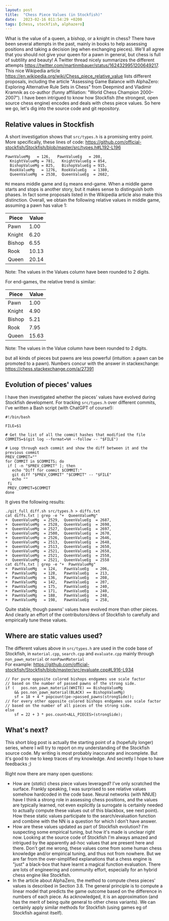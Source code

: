 ```yaml
---
layout: post
title:  "Chess Piece Values (in Stockfish)"
date:   2023-02-16 011:54:29 +0200
tags: [chess, stockfish, alphazero]
---
```


What is the value of a queen, a bishop, or a knight in chess? 
There have been several attempts in the past, mainly in books to help assessing positions and taking a decision (eg when exchanging pieces). We'll all agree that you should not give your queen for a pawn in general, but chess is full of subtility and beauty! A Twitter thread nicely summarizes the different attempts https://twitter.com/martinmbauer/status/1624329951200649217. This nice Wikipedia article https://en.wikipedia.org/wiki/Chess_piece_relative_value lists different proposals, including the article "Assessing Game Balance with AlphaZero: Exploring Alternative Rule Sets in Chess" from Deepmind and Vladimir Kramnik as co-author (funny affiliation: "World Chess Champion
2000–2007"). I have been intrigued to know how Stockfish (the strongest, open source chess engine) encodes and deals with chess piece values. 
So here we go, let's dig into the source code and git repository. 


## Relative values in Stockfish 

A short investigation shows that `src/types.h` is a promising entry point. 
More specifically, these lines of code:
https://github.com/official-stockfish/Stockfish/blob/master/src/types.h#L192-L196
```
PawnValueMg   = 126,   PawnValueEg   = 208,
  KnightValueMg = 781,   KnightValueEg = 854,
  BishopValueMg = 825,   BishopValueEg = 915,
  RookValueMg   = 1276,  RookValueEg   = 1380,
  QueenValueMg  = 2538,  QueenValueEg  = 2682,
 ```

`Md` means middle game and `Eg` means end-game. When a middle game starts and stops is another story, but it makes sense to distinguish both phases. 
In fact some proposals listed in the Wikipedia article also make this distinction. 
Overall, we obtain the following relative values in middle game, assuming a pawn has value 1: 

| Piece | Value |
| ----- | ----- |
| Pawn | 1.00 |
| Knight | 6.20 |
| Bishop | 6.55 |
| Rook | 10.13 |
| Queen | 20.14 | 

Note: The values in the Values column have been rounded to 2 digits.

For end-games, the relative trend is similar:

| Piece | Value |
| ----- | ----- |
| Pawn | 1.00 |
| Knight | 4.90 |
| Bishop | 5.21 |
| Rook | 7.95 |
| Queen | 15.63 | 

Note: The values in the Value column have been rounded to 2 digits.

but all kinds of pieces but pawns are less powerful (intuition: a pawn can be promoted to a pawn). 
Numbers concur with the answer in stackexchange: https://chess.stackexchange.com/a/27391 


## Evolution of pieces' values
I have then investigated whether the pieces' values have evolved during Stockfish development. 
For tracking `src/types.h` over different commits, I've written a Bash script (with ChatGPT of course!):

 
 ```
 #!/bin/bash

FILE=$1

# Get the list of all the commit hashes that modified the file
COMMITS=$(git log --format=%H --follow -- "$FILE")

# Loop through each commit and show the diff between it and the previous commit
PREV_COMMIT=""
for COMMIT in $COMMITS; do
  if [ -n "$PREV_COMMIT" ]; then
    echo "Diff for commit $COMMIT:"
    git diff "$PREV_COMMIT" "$COMMIT" -- "$FILE"
    echo ""
  fi
  PREV_COMMIT=$COMMIT
done
``` 

It gives the following results:

```
./git_full_diff.sh src/types.h > diffs.txt
cat diffs.txt | grep -e "+  QueenValueMg"
+  QueenValueMg  = 2529,  QueenValueEg  = 2687,
+  QueenValueMg  = 2528,  QueenValueEg  = 2698,
+  QueenValueMg  = 2527,  QueenValueEg  = 2697,
+  QueenValueMg  = 2500,  QueenValueEg  = 2670,
+  QueenValueMg  = 2526,  QueenValueEg  = 2646,
+  QueenValueMg  = 2513,  QueenValueEg  = 2648,
+  QueenValueMg  = 2513,  QueenValueEg  = 2650,
+  QueenValueMg  = 2521,  QueenValueEg  = 2658,
+  QueenValueMg  = 2521,  QueenValueEg  = 2558,
+  QueenValueMg  = 2521,  QueenValueEg  = 2558
cat diffs.txt | grep -e "+  PawnValueMg"
+  PawnValueMg   = 124,   PawnValueEg   = 206,
+  PawnValueMg   = 128,   PawnValueEg   = 213,
+  PawnValueMg   = 136,   PawnValueEg   = 208,
+  PawnValueMg   = 142,   PawnValueEg   = 207,
+  PawnValueMg   = 175,   PawnValueEg   = 240,
+  PawnValueMg   = 171,   PawnValueEg   = 240,
+  PawnValueMg   = 188,   PawnValueEg   = 248,
+  PawnValueMg   = 198,   PawnValueEg   = 258,
```

Quite stable, though pawns' values have evolved more than other pieces. And clearly an effort of the contributors/devs of Stockfish to carefully and empirically tune these values. 

## Where are static values used? 

The different values above in `src/types.h` are used in the code base of Stockfish, in `material.cpp`, `search.cpp` and `evaluate.cpp` mainly through `non_pawn_material` or `nonPawnMaterial`   
For example: https://github.com/official-stockfish/Stockfish/blob/master/src/evaluate.cpp#L916-L934 
``` 
// For pure opposite colored bishops endgames use scale factor
// based on the number of passed pawns of the strong side.
if (   pos.non_pawn_material(WHITE) == BishopValueMg
    && pos.non_pawn_material(BLACK) == BishopValueMg)
    sf = 18 + 4 * popcount(pe->passed_pawns(strongSide));
// For every other opposite colored bishops endgames use scale factor
// based on the number of all pieces of the strong side.
else
    sf = 22 + 3 * pos.count<ALL_PIECES>(strongSide);
```

## What's next? 

This short blog post is actually the starting point of a (hopefully longer) series, where I will try to report on my understanding of the Stockfish source code. 
My writing is most probably inaccurate and incomplete. But it's good to me to keep traces of my knowledge. And secretly I hope to have feedbacks ;) 

Right now there are many open questions:
 * How are (*static*) chess piece values leveraged? I've only scratched the surface. Frankly speaking, I was surprised to see relative values somehow hardcoded in the code base. Neural networks (with NNUE) have I think a strong role in assessing chess positions, and the values are typically learned, not even explicitly (a surrogate is certainly needed to actually compute these values out of this blackbox, see next point). How these static values participate to the search/evaluation function and combine with the NN is a question for which I don't have answer. 
 * How are these values updated as part of Stockfish evolution? I'm suspecting some empirical tuning, but how it's made is unclear right now. Looking at the source code of Stockfish I'm always amazed and intrigued by the apparently ad-hoc values that are present here and there. Don't get me wrong, these values come from some human chess knowledge and/or empirical tuning, and thus not from nowhere. But we are far from the over-simplified explanations that a chess engine is "just" a black-box that have learnt a magical function evaluation. There are lots of engineering and community effort, especially for an hybrid chess engine like Stockfish. 
 * In the article about AlphaZero, the method to compute chess pieces' values is described in Section 3.8. The general principle is to compute a linear
model that predicts the game outcome based on the difference in numbers of each piece. As acknowledged, it is an approximation (and has the merit of being quite general to other chess variants). We can certainly apply similar methods for Stockfish (using games eg of Stockfish against itself).  

  

  







 














